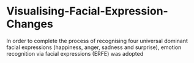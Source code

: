 # Visualising-Facial-Expression-Changes
In order to complete the process of recognising four universal dominant facial expressions (happiness, anger, sadness and surprise), emotion recognition via facial expressions (ERFE) was adopted
